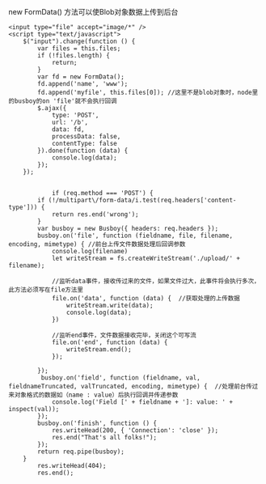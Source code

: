 new  FormData() 方法可以使Blob对象数据上传到后台



    <input type="file" accept="image/*" />
    <script type="text/javascript">
        $("input").change(function () {
            var files = this.files;
            if (!files.length) {
                return;
            }
            var fd = new FormData();
            fd.append('name', 'www');
            fd.append('myfile', this.files[0]); //这里不是blob对象时，node里的busboy的on 'file'就不会执行回调
            $.ajax({
                type: 'POST',
                url: '/b',
                data: fd,
                processData: false,
                contentType: false
            }).done(function (data) {
                console.log(data);
            });
        });


                if (req.method === 'POST') {
            if (!/multipart\/form-data/i.test(req.headers['content-type'])) {
                return res.end('wrong');
            }
            var busboy = new Busboy({ headers: req.headers });
            busboy.on('file', function (fieldname, file, filename, encoding, mimetype) { //前台上传文件数据处理后回调参数
                console.log(filename)
                let writeStream = fs.createWriteStream('./upload/' + filename);

                //监听data事件，接收传过来的文件，如果文件过大，此事件将会执行多次，此方法必须写在file方法里
                file.on('data', function (data) {  //获取处理的上传数据
                    writeStream.write(data);
                    console.log(data);
                })

                //监听end事件，文件数据接收完毕，关闭这个可写流
                file.on('end', function (data) {
                    writeStream.end();
                });

            });
             busboy.on('field', function (fieldname, val, fieldnameTruncated, valTruncated, encoding, mimetype) {  //处理前台传过来对象格式的数据如（name : value）后执行回调并传递参数
                console.log('Field [' + fieldname + ']: value: ' + inspect(val));
            });
            busboy.on('finish', function () {
                res.writeHead(200, { 'Connection': 'close' });
                res.end("That's all folks!");
            });
            return req.pipe(busboy);
        }
            res.writeHead(404);
            res.end();

